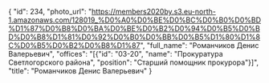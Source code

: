 {
    "id": 234,
    "photo_url": "https://members2020by.s3.eu-north-1.amazonaws.com/128019_%D0%A0%D0%BE%D0%BC%D0%B0%D0%BD%D1%87%D0%B8%D0%BA%D0%BE%D0%B2%D0%94%D0%B5%D0%BD%D0%B8%D1%81%D0%92%D0%B0%D0%BB%D0%B5%D1%80%D1%8C%D0%B5%D0%B2%D0%B8%D1%87",
    "full_name": "Романчиков Денис Валерьевич",
    "offices": "[{\"id\": \"03-20\", \"name\": \"Прокуратура Светлогорского района\", \"position\": \"Старший помощник прокурора\"}]",
    "title": "Романчиков Денис Валерьевич"
}